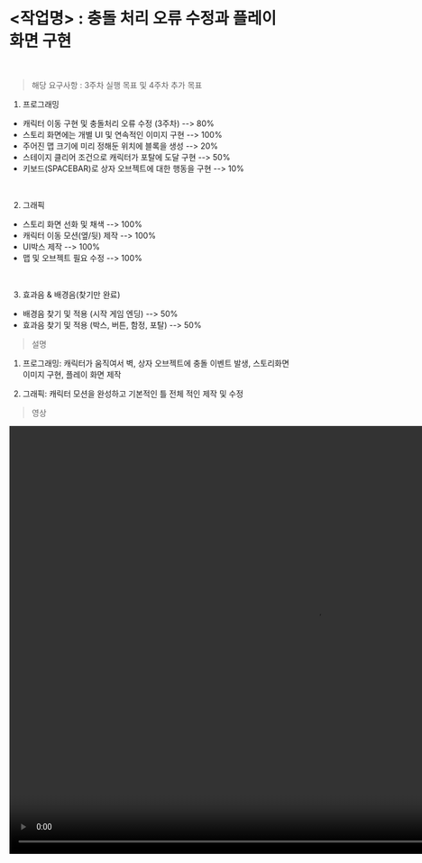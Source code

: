 # <작업명> : 충돌 처리 오류 수정과 플레이 화면 구현

<br>

> 해당 요구사항 : 3주차 실행 목표 및 4주차 추가 목표 

1. 프로그래밍

- 캐릭터 이동 구현 및 충돌처리 오류 수정 (3주차)
--> 80%
- 스토리 화면에는 개별 UI 및 연속적인 이미지 구현
 --> 100%
- 주어진 맵 크기에 미리 정해둔 위치에 블록을 생성
--> 20%
- 스테이지 클리어 조건으로 캐릭터가 포탈에 도달 구현
 --> 50%
- 키보드(SPACEBAR)로 상자 오브젝트에 대한 행동을 구현
--> 10%

<br>

2. 그래픽

- 스토리 화면 선화 및 채색
--> 100%
- 캐릭터 이동 모션(옆/뒷) 제작
--> 100%
- UI박스 제작
--> 100%
- 맵 및 오브젝트 필요 수정
 --> 100%

<br>

3. 효과음 & 배경음(찾기만 완료)

- 배경음 찾기 및 적용 (시작 게임 엔딩)
--> 50%
- 효과음 찾기 및 적용 (박스, 버튼, 함정, 포탈)
--> 50%




> 설명

1. 프로그래밍: 캐릭터가 움직여서 벽, 상자 오브젝트에 충돌 이벤트 발생, 스토리화면 이미지 구현, 플레이 화면 제작

2. 그래픽: 캐릭터 모션을 완성하고 기본적인 틀 전체 적인 제작 및 수정


> 영상

<video controls width="1080" height="760">
 <source src="4주차.mp4" type="video/mp4">

    Sorry, your browser doesn't support embedded videos.

</video>

